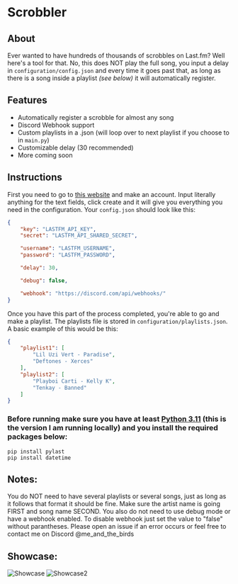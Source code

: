 
# Scrobbler

## About
Ever wanted to have hundreds of thousands of scrobbles on Last.fm? Well here's a tool for that. No, this does NOT play the full song, you input a delay in ``configuration/config.json`` and every time it goes past that, as long as there is a song inside a playlist *(see below)* it will automatically register.

## Features
- Automatically register a scrobble for almost any song
- Discord Webhook support
- Custom playlists in a .json (will loop over to next playlist if you choose to in ``main.py``)
- Customizable delay (30 recommended)
- More coming soon

## Instructions
First you need to go to [this website](https://www.last.fm/api/account/create) and make an account. Input literally anything for the text fields, click create and it will give you everything you need in the configuration. Your ``config.json`` should look like this: 

```json
{
    "key": "LASTFM_API_KEY",
    "secret": "LASTFM_API_SHARED_SECRET",

    "username": "LASTFM_USERNAME",
    "password": "LASTFM_PASSWORD",

    "delay": 30,

    "debug": false,

    "webhook": "https://discord.com/api/webhooks/"
}
```

Once you have this part of the process completed, you're able to go and make a playlist. The playlists file is stored in ``configuration/playlists.json``. A basic example of this would be this:

```json
{
	"playlist1": [
		"Lil Uzi Vert - Paradise",
		"Deftones - Xerces"
	],
	"playlist2": [
		"Playboi Carti - Kelly K",
		"Tenkay - Banned"
	]
}
```

### Before running make sure you have at least [Python 3.11](https://www.python.org/downloads/release/python-3110/) (this is the version I am running locally) and you install the required packages below:

```
pip install pylast
pip install datetime
```

## Notes:
You do NOT need to have several playlists or several songs, just as long as it follows that format it should be fine. Make sure the artist name is going FIRST and song name SECOND. You also do not need to use debug mode or have a webhook enabled. To disable webhook just set the value to "false" without parantheses. Please open an issue if an error occurs or feel free to contact me on Discord @me_and_the_birds

## Showcase:
![Showcase](https://cdn.discordapp.com/attachments/1204196242020900936/1204624781551472690/image.png?ex=65d56940&is=65c2f440&hm=5fd9d98e20480a3fa18cb9719eec86d3a5ca2f59dc32e1ff67e576f6de1dcb77&)
![Showcase2](https://cdn.discordapp.com/attachments/1204970159102500864/1205038666980790312/image.png?ex=65d6eab6&is=65c475b6&hm=cae99105e31e89278fd43aef769826a2758acc77f2ff8cf7f5c8e2cf95f028d3&)
